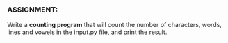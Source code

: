 ### ASSIGNMENT:

Write a **counting program** that will count the number of characters, words, lines and vowels in the input.py file, and print the result.
